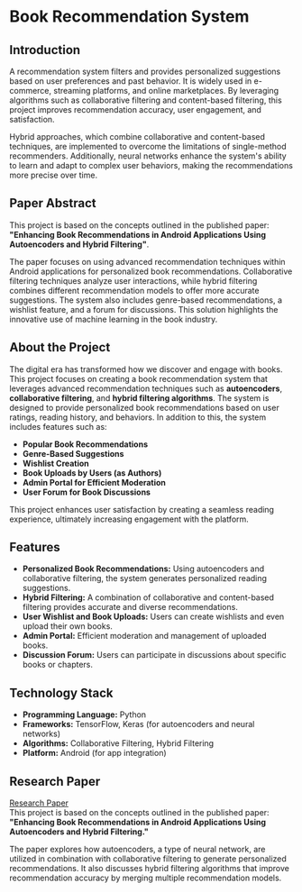 # Book Recommendation System

## Introduction

A recommendation system filters and provides personalized suggestions based on user preferences and past behavior. It is widely used in e-commerce, streaming platforms, and online marketplaces. By leveraging algorithms such as collaborative filtering and content-based filtering, this project improves recommendation accuracy, user engagement, and satisfaction.

Hybrid approaches, which combine collaborative and content-based techniques, are implemented to overcome the limitations of single-method recommenders. Additionally, neural networks enhance the system's ability to learn and adapt to complex user behaviors, making the recommendations more precise over time.

## Paper Abstract

This project is based on the concepts outlined in the published paper: **"Enhancing Book Recommendations in Android Applications Using Autoencoders and Hybrid Filtering"**.

The paper focuses on using advanced recommendation techniques within Android applications for personalized book recommendations. Collaborative filtering techniques analyze user interactions, while hybrid filtering combines different recommendation models to offer more accurate suggestions. The system also includes genre-based recommendations, a wishlist feature, and a forum for discussions. This solution highlights the innovative use of machine learning in the book industry.

## About the Project

The digital era has transformed how we discover and engage with books. This project focuses on creating a book recommendation system that leverages advanced recommendation techniques such as **autoencoders**, **collaborative filtering**, and **hybrid filtering algorithms**. The system is designed to provide personalized book recommendations based on user ratings, reading history, and behaviors. In addition to this, the system includes features such as:

- **Popular Book Recommendations**
- **Genre-Based Suggestions**
- **Wishlist Creation**
- **Book Uploads by Users (as Authors)**
- **Admin Portal for Efficient Moderation**
- **User Forum for Book Discussions**

This project enhances user satisfaction by creating a seamless reading experience, ultimately increasing engagement with the platform.

## Features

- **Personalized Book Recommendations:** Using autoencoders and collaborative filtering, the system generates personalized reading suggestions.
- **Hybrid Filtering:** A combination of collaborative and content-based filtering provides accurate and diverse recommendations.
- **User Wishlist and Book Uploads:** Users can create wishlists and even upload their own books.
- **Admin Portal:** Efficient moderation and management of uploaded books.
- **Discussion Forum:** Users can participate in discussions about specific books or chapters.

## Technology Stack

- **Programming Language:** Python
- **Frameworks:** TensorFlow, Keras (for autoencoders and neural networks)
- **Algorithms:** Collaborative Filtering, Hybrid Filtering
- **Platform:** Android (for app integration)

## Research Paper
[Research Paper](https://ijsrcseit.com/paper/CSEIT2390381.pdf) <br>
This project is based on the concepts outlined in the published paper: **"Enhancing Book Recommendations in Android Applications Using Autoencoders and Hybrid Filtering."**

The paper explores how autoencoders, a type of neural network, are utilized in combination with collaborative filtering to generate personalized recommendations. It also discusses hybrid filtering algorithms that improve recommendation accuracy by merging multiple recommendation models.


